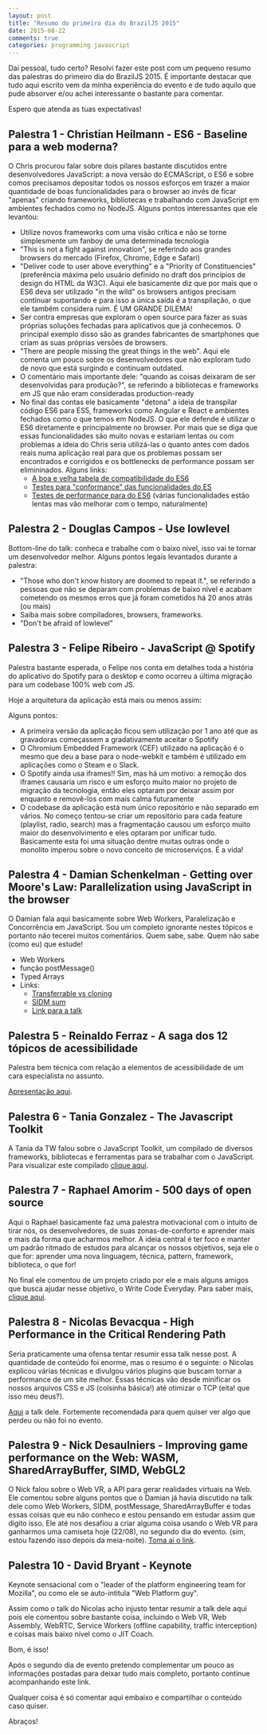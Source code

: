 ```yaml
---
layout: post
title: "Resumo do primeiro dia do BrazilJS 2015"
date: 2015-08-22
comments: true
categories: programming javascript
---
```


Daí pessoal, tudo certo? Resolvi fazer este post com um pequeno resumo das palestras do primeiro dia do BrazilJS 2015.
É importante destacar que tudo aqui escrito vem da minha experiência do evento e de tudo aquilo que pude absorver e/ou achei interessante o bastante para comentar.

Espero que atenda as tuas expectativas!

## Palestra 1 - Christian Heilmann - ES6 - Baseline para a web moderna?

O Chris procurou falar sobre dois pilares bastante discutidos entre desenvolvedores JavaScript: a nova versão do ECMAScript, o ES6 e sobre comos precisamos depositar todos os nossos esforços em trazer a maior quantidade de boas funcionalidades para o browser ao invés de ficar "apenas" criando frameworks, bibliotecas e trabalhando com JavaScript em ambientes fechados como no NodeJS.
Alguns pontos interessantes que ele levantou:

* Utilize novos frameworks com uma visão crítica e não se torne simplesmente um fanboy de uma determinada tecnologia
* "This is not a fight against innovation", se referindo aos grandes browsers do mercado (Firefox, Chrome, Edge e Safari)
* "Deliver code to user above everything" e a "Priority of Constituencies" (preferência máxima pelo usuário definido no draft dos princípios de design do HTML da W3C). Aqui ele basicamente diz que por mais que o ES6 deva ser utilizado "in the wild" os browsers antigos precisam continuar suportando e para isso a única saída é a transpilação, o que ele também considera ruim. É UM GRANDE DILEMA!
* Ser contra empresas que exploram o open source para fazer as suas próprias soluções fechadas para aplicativos que já conhecemos. O principal exemplo disso são as grandes fabricantes de smartphones que criam as suas próprias versões de browsers.
* "There are people missing the great things in the web". Aqui ele comenta um pouco sobre os desenvolvedores que não exploram tudo de novo que está surgindo e continuam outdated.
* O comentário mais importante dele: "quando as coisas deixaram de ser desenvolvidas para produção?", se referindo a bibliotecas e frameworks em JS que não eram consideradas production-ready
* No final das contas ele basicamente "detona" a ideia de transpilar código ES6 para ES5, frameworks como Angular e React e ambientes fechados como o que temos em NodeJS. O que ele defende é utilizar o ES6 diretamente e principalmente no browser. Por mais que se diga que essas funcionalidades são muito novas e estariam lentas ou com problemas a ideia do Chris seria utilizá-las o quanto antes com dados reais numa aplicação real para que os problemas possam ser encontrados e corrigidos e os bottlenecks de performance possam ser elimininados.
Alguns links:
	* [A boa e velha tabela de compatibilidade do ES6](https://kangax.github.io/compat-table/es6/) 
	* [Testes para "conformance" das funcionalidades do ES](https://github.com/tc39/test262)
	* [Testes de performance para do ES6](http://kpdecker.github.io/six-speed/) (várias funcionalidades estão lentas mas vão melhorar com o tempo, naturalmente)

## Palestra 2 - Douglas Campos - Use lowlevel

Bottom-line do talk: conheca e trabalhe com o baixo nível, isso vai te tornar um desenvolvedor melhor.
Alguns pontos legais levantados durante a palestra:

* "Those who don't know history are doomed to repeat it.", se referindo a pessoas que não se deparam com problemas de baixo nível e acabam cometendo os mesmos erros que já foram cometidos há 20 anos atrás (ou mais)
* Saiba mais sobre compiladores, browsers, frameworks.
* "Don't be afraid of lowlevel"

## Palestra 3 - Felipe Ribeiro - JavaScript @ Spotify

Palestra bastante esperada, o Felipe nos conta em detalhes toda a história do aplicativo do Spotify para o desktop e como ocorreu a última migração para um codebase 100% web com JS.

Hoje a arquitetura da aplicação está mais ou menos assim:

Alguns pontos:

* A primeira versão da aplicação ficou sem utilização por 1 ano até que as gravadoras começassem a gradativamente aceitar o Spotify
* O Chromium Embedded Framework (CEF) utilizado na aplicação é o mesmo que deu a base para o node-webkit e também é utilizado em aplicações como o Steam e o Slack.
* O Spotify ainda usa iframes!! Sim, mas há um motivo: a remoção dos iframes causaria um risco e um esforço muito maior no projeto de migração da tecnologia, então eles optaram por deixar assim por enquanto e removê-los com mais calma futuramente
* O codebase da aplicação está num único repositório e não separado em vários. No começo tentou-se criar um repositório para cada feature (playlist, radio, search) mas a fragmentação causou um esforço muito maior do desenvolvimento e eles optaram por unificar tudo.
Basicamente esta foi uma situação dentre muitas outras onde o monolito imperou sobre o novo conceito de microserviços. É a vida!

## Palestra 4 - Damian Schenkelman - Getting over Moore's Law: Parallelization using JavaScript in the browser

O Damian fala aqui basicamente sobre Web Workers, Paralelização e Concorrência em JavaScript. Sou um completo ignorante nestes tópicos e portanto não tecerei muitos comentários.
Quem sabe, sabe. Quem não sabe (como eu) que estude!

* Web Workers
* função postMessage()
* Typed Arrays
* Links:
	* [Transferrable vs cloning](https://jsperf.com/transferrable-vs-cloning/2)
	* [SIDM sum](https://jsperf.com/simd-sum)
	* [Link para a talk](https://github.com/dschenkelman/parallelism-js-talk)

## Palestra 5 - Reinaldo Ferraz - A saga dos 12 tópicos de acessibilidade

Palestra bem técnica com relação a elementos de acessibilidade de um cara especialista no assunto.

[Apresentação aqui](http://pt.slideshare.net/reinaldoferraz/a-saga-dos-12-tpicos-de-acessibilidade-na-web).

## Palestra 6 - Tania Gonzalez - The Javascript Toolkit

A Tania da TW falou sobre o JavaScript Toolkit, um compilado de diversos frameworks, bibliotecas e ferramentas para se trabalhar com o JavaScript. Para visualizar este compilado [clique aqui](https://github.com/bymarkone/javascript-toolkit).

## Palestra 7 - Raphael Amorim - 500 days of open source

Aqui o Raphael basicamente faz uma palestra motivacional com o intuito de tirar nós, os desenvolvedores, de suas zonas-de-conforto e aprender mais e mais da forma que acharmos melhor. A ideia central é ter foco e manter um padrão ritmado de estudos para alcançar os nossos objetivos, seja ele o que for: aprender uma nova linguagem, técnica, pattern, framework, biblioteca, o que for!

No final ele comentou de um projeto criado por ele e mais alguns amigos que busca ajudar nesse objetivo, o Write Code Everyday. Para saber mais, [clique aqui](http://writecodeeveryday.io/).

## Palestra 8 - Nicolas Bevacqua - High Performance in the Critical Rendering Path

Seria praticamente uma ofensa tentar resumir essa talk nesse post. A quantidade de conteúdo foi enorme, mas o resumo é o seguinte: o Nicolas explicou várias técnicas e divulgou vários plugins que buscam tornar a performance de um site melhor. Essas técnicas vão desde minificar os nossos arquivos CSS e JS (coisinha básica!) até otimizar o TCP (eita! que isso meu deus?).

[Aqui](https://speakerdeck.com/bevacqua/high-performance-in-the-critical-path) a talk dele. Fortemente recomendada para quem quiser ver algo que perdeu ou não foi no evento.

## Palestra 9 - Nick Desaulniers - Improving game performance on the Web: WASM, SharedArrayBuffer, SIMD, WebGL2

O Nick falou sobre o Web VR, a API para gerar realidades virtuais na Web.
Ele comentou sobre alguns pontos que o Damian já havia discutido na talk dele como Web Workers, SIDM, postMessage, SharedArrayBuffer e todas essas coisas que eu não conheco e estou pensando em estudar assim que digito isso.
Ele até nos desafiou a criar alguma coisa usando o Web VR para ganharmos uma camiseta hoje (22/08), no segundo dia do evento. (sim, estou fazendo isso depois da meia-noite). [Toma aí o link](http://nickdesaulniers.github.io/joshVR/).

## Palestra 10 - David Bryant - Keynote

Keynote sensacional com o "leader of the platform engineering team for Mozilla", ou como ele se auto-intitula "Web Platform guy".

Assim como o talk do Nicolas acho injusto tentar resumir a talk dele aqui pois ele comentou sobre bastante coisa, incluindo o Web VR, Web Assembly, WebRTC, Service Workers (offline capability, traffic interception) e coisas mais baixo nível como o JIT Coach.

Bom, é isso!

Após o segundo dia de evento pretendo complementar um pouco as informações postadas para deixar tudo mais completo, portanto continue acompanhando este link.

Qualquer coisa é só comentar aqui embaixo e compartilhar o conteúdo caso quiser.

Abraços!